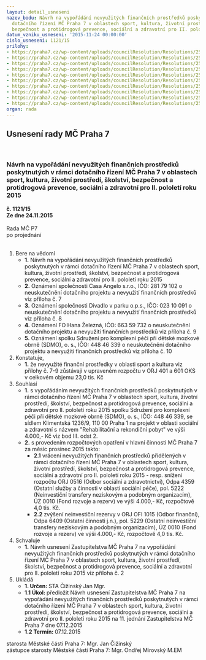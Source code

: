 ```yaml
---
layout: detail_usneseni
nazev_bodu: Návrh na vypořádání nevyužitých finančních prostředků poskytnutých v rámci
  dotačního řízení MČ Praha 7 v oblastech sport, kultura, životní prostředí, školství,
  bezpečnost a protidrogová prevence, sociální a zdravotní pro II. pololetí roku 2015
datum_vzniku_usneseni: '2015-11-24 00:00:00'
cislo_usneseni: 1121/15
prilohy:
- https://praha7.cz/wp-content/uploads/councilResolution/Resolutions/25728/76-15-m41d_vyporadani_nevyuzitych_dotaci_mc_p7_ii_2015.doc
- https://praha7.cz/wp-content/uploads/councilResolution/Resolutions/25728/76-15-z10_vypradani_nevyuzitych_dotaci_mc_p7_ii_2015.doc
- https://praha7.cz/wp-content/uploads/councilResolution/Resolutions/25728/76-15-usneseni_z_125_poskytnuti_dotaci_programove_27_07_2015.doc
- https://praha7.cz/wp-content/uploads/councilResolution/Resolutions/25728/76-15-priloha_c_2_poskytnuti_dotaci_sport_ze_z_125_27_07_2015.pdf
- https://praha7.cz/wp-content/uploads/councilResolution/Resolutions/25728/76-15-priloha_c_3_poskytnuti_dotaci_kultura_ze_z_125_27_07_2015.pdf
- https://praha7.cz/wp-content/uploads/councilResolution/Resolutions/25728/76-15-priloha_c_4_poskytnuti_dotaci_ozp_osk_bp_osz_ze_z_125_27_07_2015.pdf
- https://praha7.cz/wp-content/uploads/councilResolution/Resolutions/25728/76-15-casa_angelo.pdf
- https://praha7.cz/wp-content/uploads/councilResolution/Resolutions/25728/76-15-divadlo_v_parku.pdf
- https://praha7.cz/wp-content/uploads/councilResolution/Resolutions/25728/76-15-zelezna.pdf
- https://praha7.cz/wp-content/uploads/councilResolution/Resolutions/25728/76-15-sdmo_dotace_oznamenirazitko.pdf
organ: rada
---
```

<div id="ucUsn_pList" class="usn">
	<span><h2>Usnesení rady MČ Praha 7 </h2>
<br></span><div class="standBody">
<span><h3>Návrh na vypořádání nevyužitých finančních prostředků poskytnutých v rámci dotačního řízení MČ Praha 7 v oblastech sport, kultura, životní prostředí, školství, bezpečnost a protidrogová prevence, sociální a zdravotní pro II. pololetí roku 2015</h3></span><div class="center">
		<strong>č. 1121/15</strong><br>
	</div>
<div class="center">
		<strong>Ze dne 24.11.2015</strong><br><br>
	</div>Rada MČ P7<br> po projednání<br><br><ol>
<li>Bere na vědomí<ul>
<li>
<strong>1.</strong> Návrh na vypořádání nevyužitých finančních prostředků poskytnutých v rámci dotačního řízení MČ Praha 7 v oblastech sport, kultura, životní prostředí, školství, bezpečnost a protidrogová prevence, sociální a zdravotní pro II. pololetí roku 2015</li>
<li>
<strong>2.</strong> Oznámení společnosti Casa Angelo s.r.o., IČO: 281 79 102 o neuskutečnění dotačního projektu a nevyužití finančních prostředků viz příloha č. 7</li>
<li>
<strong>3.</strong> Oznámení společnosti Divadlo v parku o.p.s., IČO: 023 10 091 o neuskutečnění dotačního projektu a nevyužití finančních prostředků viz příloha č. 8</li>
<li>
<strong>4.</strong> Oznámení FO Hana Železná, IČO: 663 59 732 o neuskutečnění dotačního projektu a nevyužití finančních prostředků viz příloha č. 9</li>
<li>
<strong>5.</strong> Oznámení spolku Sdružení pro komplexní péči při dětské mozkové obrně (SDMO), o. s., IČO: 448 46 339 o neuskutečnění dotačního projektu a nevyužití finančních prostředků viz příloha č. 10</li>
</ul>
</li>
<li>Konstatuje,<ul><li>
<strong>1.</strong> že nevyužité finanční prostředky v oblasti sport a kultura viz přílohy č. 7-9 zůstávají v upraveném rozpočtu v ORJ 401 a 601 OKS v celkovém objemu  23,0 tis. Kč </li></ul>
</li>
<li>Souhlasí<ul>
<li>
<strong>1.</strong> s vypořádáním nevyužitých finančních prostředků poskytnutých v rámci dotačního řízení MČ Praha 7 v oblastech sport, kultura, životní prostředí, školství, bezpečnost a protidrogová prevence, sociální a zdravotní pro II. pololetí roku 2015 spolku Sdružení pro komplexní péči při dětské mozkové obrně (SDMO),  o. s., IČO: 448 46 339, se sídlem Klimentská 1236/9, 110 00 Praha 1 na projekt v oblasti sociální a zdravotní s názvem "Rehabilitační a rekondiční pobyt" ve výši 4.000,- Kč viz bod III. odst 2.</li>
<li>
<strong>2.</strong> s provedením rozpočtových opatření v hlavní činnosti MČ Praha 7 za měsíc prosinec 2015 takto:<ul>
<li>
<strong>2.1</strong> vrácení nevyužitých finančních prostředků přidělených v rámci dotačního řízení MČ Praha 7 v oblastech sport, kultura, životní prostředí, školství, bezpečnost a protidrogová prevence, sociální a zdravotní pro II. pololetí roku 2015 - resp. snížení rozpočtu ORJ 0516 (Odbor sociální a zdravotnictví), Odpa 4359 (Ostatní služby a činnosti v oblasti sociální péče), pol. 5222 (Neinvestiční transfery neziskovým a podobným organizacím), ÚZ 0010 (Fond rozvoje a rezerv) ve výši 4.000,- Kč, rozpočtově 4,0 tis. Kč.</li>
<li>
<strong>2.2</strong> zvýšení neinvestiční rezervy v ORJ OFI 1015 (Odbor finanční), Odpa 6409 (Ostatní činnosti j.n.), pol. 5229 (Ostatní neinvestiční transfery neziskovým a podobným organizacím), ÚZ 0010 (Fond rozvoje a rezerv)  ve výši 4.000,- Kč, rozpočtově 4,0 tis. Kč.</li>
</ul>
</li>
</ul>
</li>
<li>Schvaluje<ul><li>
<strong>1.</strong> Návrh usnesení Zastupitelstva MČ Praha 7 na vypořádání nevyužitých finančních prostředků poskytnutých v rámci dotačního řízení MČ Praha 7 v oblastech sport, kultura, životní prostředí, školství, bezpečnost a protidrogová prevence, sociální  a zdravotní pro II. pololetí roku 2015 viz příloha č. 2</li></ul>
</li>
<li>Ukládá<ul>
<li>
<strong>1. Určen: </strong>STA Čižinský Jan Mgr.</li>
<li>
<strong>1.1 Úkol: </strong>předložit Návrh usnesení Zastupitelstva MČ Praha 7 na vypořádání nevyužitých finančních prostředků poskytnutých v rámci dotačního řízení MČ Praha 7 v oblastech sport, kultura, životní prostředí, školství, bezpečnost a protidrogová prevence, sociální a zdravotní pro II. pololetí roku 2015 na 11.  jednání Zastupitelstva MČ Praha 7 dne 07.12.2015</li>
<li>
<strong>1.2 Termín: </strong>07.12.2015</li>
</ul>
</li>
</ol>starosta Městské části Praha 7: Mgr. Jan Čižinský<br>zástupce starosty Městské části Praha 7: Mgr. Ondřej Mirovský M.EM 
</div>
</div>